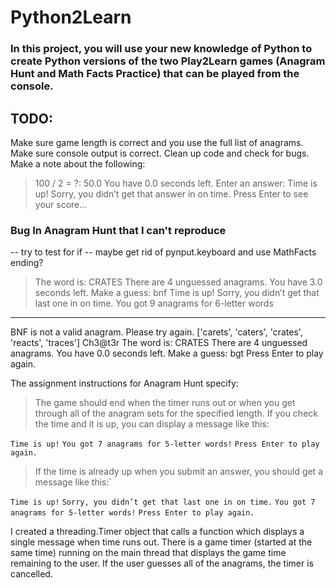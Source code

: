 # Python2Learn

### In this project, you will use your new knowledge of Python to create Python versions of the two Play2Learn games (Anagram Hunt and Math Facts Practice) that can be played from the console.


## TODO:
Make sure game length is correct and you use the full list of anagrams.
Make sure console output is correct.
Clean up code and check for bugs.
Make a note about the following:
>100 / 2 = ?:
50.0
You have 0.0 seconds left.
Enter an answer:
Time is up!
Sorry, you didn’t get that answer in on time.
Press Enter to see your score...



### Bug In Anagram Hunt that I can't reproduce
-- try to test for if
-- maybe get rid of pynput.keyboard and use MathFacts ending?

>The word is: CRATES
There are 4 unguessed anagrams.
You have 3.0 seconds left.
Make a guess: bnf
Time is up!
Sorry, you didn’t get that last one in on time.
You got 9 anagrams for 6-letter words
*********************************************
BNF is not a valid anagram. Please try again.
['carets', 'caters', 'crates', 'reacts', 'traces'] Ch3@t3r
The word is: CRATES
There are 4 unguessed anagrams.
You have 0.0 seconds left.
Make a guess: bgt
Press Enter to play again.


The assignment instructions for Anagram Hunt specify:

>The game should end when the timer runs out or when you get through all of the anagram sets for the specified length. If you check the time and it is up, you can display a message like this:

`Time is up!`
`You got 7 anagrams for 5-letter words!`
`Press Enter to play again.`

>If the time is already up when you submit an answer, you should get a message like this:`

`Time is up!`
`Sorry, you didn’t get that last one in on time.`
`You got 7 anagrams for 5-letter words!`
`Press Enter to play again.`

I created a threading.Timer object that calls a function which displays a  single message when time runs out.
There is a game timer (started at the same time) running on the main thread that displays the game time remaining to the user.
If the user guesses all of the anagrams, the timer is cancelled.
